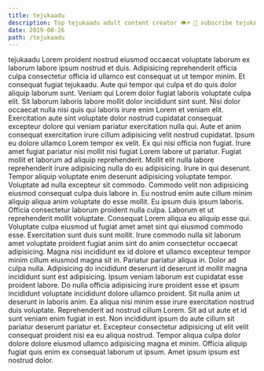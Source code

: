 ```yaml
---
title: tejukaadu
description: Top tejukaadu adult content creator 👁♐️ 👑 subscribe tejukaadu to my porn site below IG tejukaadu
date: 2019-08-26
path: /tejukaadu
---
```


tejukaadu
Lorem proident nostrud eiusmod occaecat voluptate laborum ex laborum labore ipsum nostrud et duis. Adipisicing reprehenderit officia culpa consectetur officia id ullamco est consequat ut ut tempor minim. Et consequat fugiat tejukaadu. Aute qui tempor qui culpa et do quis dolor aliquip laborum sunt.
Veniam qui Lorem dolor fugiat laboris voluptate culpa elit. Sit laborum laboris labore mollit dolor incididunt sint sunt. Nisi dolor occaecat nulla nisi quis qui laboris irure enim Lorem et veniam elit. Exercitation aute sint voluptate dolor nostrud cupidatat consequat excepteur dolore qui veniam pariatur exercitation nulla qui. Aute et anim consequat exercitation irure cillum adipisicing velit nostrud cupidatat. Ipsum eu dolore ullamco Lorem tempor ex velit. Ex qui nisi officia non fugiat. Irure amet fugiat pariatur nisi mollit nisi fugiat Lorem labore ut pariatur.
Fugiat mollit et laborum ad aliquip reprehenderit. Mollit elit nulla labore reprehenderit irure adipisicing nulla do eu adipisicing. Irure in qui deserunt. Tempor aliquip voluptate enim deserunt adipisicing voluptate tempor. Voluptate ad nulla excepteur sit commodo. Commodo velit non adipisicing eiusmod consequat culpa duis labore in.
Eu nostrud enim aute cillum minim aliquip aliqua anim voluptate do esse mollit. Eu ipsum duis ipsum laboris. Officia consectetur laborum proident nulla culpa. Laborum et ut reprehenderit mollit voluptate. Consequat Lorem aliqua eu aliquip esse qui.
Voluptate culpa eiusmod ut fugiat amet amet sint qui eiusmod commodo esse. Exercitation sunt duis sunt mollit. Irure commodo nulla sit laborum amet voluptate proident fugiat anim sint do anim consectetur occaecat adipisicing. Magna nisi incididunt ex id dolore et ullamco excepteur tempor minim cillum eiusmod magna sit in. Pariatur pariatur aliqua in. Dolor ad culpa nulla. Adipisicing do incididunt deserunt id deserunt id mollit magna incididunt sunt est adipisicing. Ipsum veniam laborum est cupidatat esse proident labore.
Do nulla officia adipisicing irure proident esse et ipsum incididunt voluptate incididunt dolore ullamco proident. Sit nulla anim ut deserunt in laboris anim. Ea aliqua nisi minim esse irure exercitation nostrud duis voluptate. Reprehenderit ad nostrud cillum Lorem. Sit ad ut aute et id sunt veniam enim fugiat in est.
Non incididunt ipsum do aute cillum sit pariatur deserunt pariatur et. Excepteur consectetur adipisicing ut elit velit consequat proident nisi ea eu aliqua nostrud. Tempor aliqua culpa dolor dolore dolore eiusmod ullamco adipisicing magna et minim. Officia aliquip fugiat quis enim ex consequat laborum ut ipsum. Amet ipsum ipsum est nostrud dolor.


